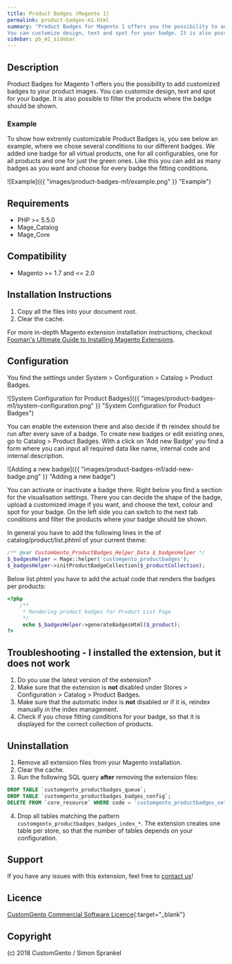 ```yaml
---
title: Product Badges (Magento 1)
permalink: product-badges-m1.html
summary: "Product Badges for Magento 1 offers you the possibility to add customized badges to your product images. 
You can customize design, text and spot for your badge. It is also possible to filter the products where the badge should be shown."
sidebar: pb_m1_sidebar
---
```


## Description
Product Badges for Magento 1 offers you the possibility to add customized badges to your product images. 
You can customize design, text and spot for your badge. 
It is also possible to filter the products where the badge should be shown.

### Example
To show how extremly customizable Product Badges is, you see below an example, where we chose several conditions to our
different badges. We added one badge for all virtual products, one for all configurables, one for all products and one for 
just the green ones.
Like this you can add as many badges as you want and choose for every badge the fitting conditions.

![Example]({{ "images/product-badges-m1/example.png" }} "Example")


## Requirements
- PHP >= 5.5.0
- Mage_Catalog
- Mage_Core

## Compatibility
- Magento >= 1.7 and <= 2.0

## Installation Instructions
1. Copy all the files into your document root.
2. Clear the cache.

For more in-depth Magento extension installation instructions, checkout [Fooman's Ultimate Guide to Installing Magento Extensions](https://store.fooman.co.nz/media/custom/upload/TheUltimateGuidetoInstallingMagentoExtensions.pdf).

## Configuration
You find the settings under System > Configuration > Catalog > Product Badges.

![System Configuration for Product Badges]({{ "images/product-badges-m1/system-configuration.png" }} "System Configuration for Product Badges")

You can enable the extension there and also decide if th reindex should be run after every save of a badge.
To create new badges or edit existing ones, go to Catalog > Product Badges.
With a click on 'Add new Badge' you find a form where you can input all required data like name, internal code and internal description.

![Adding a new badge]({{ "images/product-badges-m1/add-new-badge.png" }} "Adding a new badge")

You can activate or inactivate a badge there. Right below you find a section for the visualisation settings.
There you can decide the shape of the badge, upload a customized image if you want, and choose the text, colour and spot for your badge.
On the left side you can switch to the next tab conditions and filter the products where your badge should be shown.

In general you have to add the following lines in the of catalog/product/list.phtml of your current theme:
```php
/** @var CustomGento_ProductBadges_Helper_Data $_badgesHelper */
$_badgesHelper = Mage::helper('customgento_productbadges');
$_badgesHelper->initProductBadgeCollection($_productCollection);
```

Below list.phtml you have to add the actual code that renders the badges per products:
```php
<?php
    /**
     * Rendering product badges for Product List Page
     */
     echo $_badgesHelper->generateBadgesHtml($_product);
?>
```


## Troubleshooting - I installed the extension, but it does not work

1. Do you use the latest version of the extension?
2. Make sure that the extension is **not**  disabled under Stores > Configuration > Catalog > Product Badges.
3. Make sure that the automatic index is **not** disabled or if it is, reindex manually in the index management.
4. Check if you chose fitting conditions for your badge, so that it is displayed for the correct collection of products.

## Uninstallation
1. Remove all extension files from your Magento installation.
2. Clear the cache.
3. Run the following SQL query **after** removing the extension files:
```sql
DROP TABLE `customgento_productbadges_queue`;
DROP TABLE `customgento_productbadges_badges_config`;
DELETE FROM `core_resource` WHERE code = 'customgento_productbadges_setup';
```
4. Drop all tables matching the pattern `customgento_productbadges_badges_index_*`. The extension creates one table per store, so that the number of tables depends on your configuration.

## Support
If you have any issues with this extension, feel free to [contact us](https://www.customgento.com)!

## Licence
[CustomGento Commercial Software Licence](https://www.customgento.com/license){:target="_blank"}

## Copyright
(c) 2018 CustomGento / Simon Sprankel
